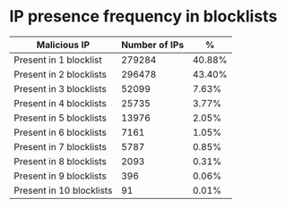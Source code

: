 # IP presence frequency in blocklists
| Malicious IP | Number of IPs | % |
|----|----|----|
| Present in 1 blocklist | 279284 | 40.88% |
| Present in 2 blocklists | 296478 | 43.40% |
| Present in 3 blocklists | 52099 | 7.63% |
| Present in 4 blocklists | 25735 | 3.77% |
| Present in 5 blocklists | 13976 | 2.05% |
| Present in 6 blocklists | 7161 | 1.05% |
| Present in 7 blocklists | 5787 | 0.85% |
| Present in 8 blocklists | 2093 | 0.31% |
| Present in 9 blocklists | 396 | 0.06% |
| Present in 10 blocklists | 91 | 0.01% |
